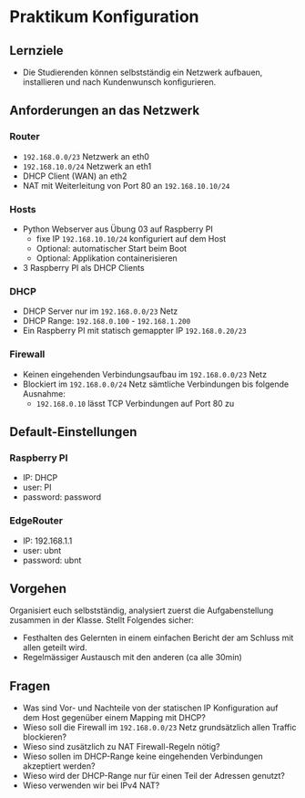 # Praktikum Konfiguration

## Lernziele

- Die Studierenden können selbstständig ein Netzwerk aufbauen, installieren und nach Kundenwunsch konfigurieren.

## Anforderungen an das Netzwerk

### Router
- `192.168.0.0/23` Netzwerk an eth0
- `192.168.10.0/24` Netzwerk an eth1
- DHCP Client (WAN) an eth2
- NAT mit Weiterleitung von Port 80 an `192.168.10.10/24`

### Hosts
- Python Webserver aus Übung 03 auf Raspberry PI 
  - fixe IP `192.168.10.10/24` konfiguriert auf dem Host
  - Optional: automatischer Start beim Boot
  - Optional: Applikation containerisieren
- 3 Raspberry PI als DHCP Clients

### DHCP
- DHCP Server nur im `192.168.0.0/23` Netz
- DHCP Range: `192.168.0.100` - `192.168.1.200`
- Ein Raspberry PI mit statisch gemappter IP `192.168.0.20/23`

### Firewall
- Keinen eingehenden Verbindungsaufbau im `192.168.0.0/23` Netz
- Blockiert im `192.168.0.0/24` Netz sämtliche Verbindungen bis folgende Ausnahme:
  - `192.168.0.10` lässt TCP Verbindungen auf Port 80 zu

## Default-Einstellungen

### Raspberry PI
- IP: DHCP
- user: PI
- password: password

### EdgeRouter
- IP: 192.168.1.1
- user: ubnt
- password: ubnt

## Vorgehen

Organisiert euch selbstständig, analysiert zuerst die Aufgabenstellung zusammen in der Klasse.
Stellt Folgendes sicher:
- Festhalten des Gelernten in einem einfachen Bericht der am Schluss mit allen geteilt wird.
- Regelmässiger Austausch mit den anderen (ca alle 30min)

## Fragen
- Was sind Vor- und Nachteile von der statischen IP Konfiguration auf dem Host gegenüber einem Mapping mit DHCP?
- Wieso soll die Firewall im `192.168.0.0/23` Netz grundsätzlich allen Traffic blockieren?
- Wieso sind zusätzlich zu NAT Firewall-Regeln nötig?
- Wieso sollen im DHCP-Range keine eingehenden Verbindungen akzeptiert werden?
- Wieso wird der DHCP-Range nur für einen Teil der Adressen genutzt?
- Wieso verwenden wir bei IPv4 NAT?